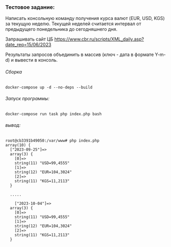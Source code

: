 ### Тестовое задание:

Написать консольную команду получения курса валют (EUR, USD, KGS) за текущую неделю.
Текущей неделей считается интервал от предыдущего понедельника до сегодняшнего дня.

Запрашивать сайт ЦБ
https://www.cbr.ru/scripts/XML_daily.asp?date_req=15/06/2023

Результаты запросов объединить в массив (ключ - дата в формате Y-m-d) и вывести в консоль.

###### Сборка
```shell
docker-compose up -d --no-deps --build
```

###### Запуск программы:

```shell
docker-compose run task php index.php bash
```

###### вывод:
```shell
root@cb3391b49050:/var/www# php index.php 
array(10) {
  ["2023-09-25"]=>
  array(3) {
    [0]=>
    string(11) "USD=99,4555"
    [1]=>
    string(12) "EUR=104,3024"
    [2]=>
    string(11) "KGS=11,2113"
  }
  
  .....
  
    ["2023-10-04"]=>
  array(3) {
    [0]=>
    string(11) "USD=99,4555"
    [1]=>
    string(12) "EUR=104,3024"
    [2]=>
    string(11) "KGS=11,2113"
  }
```